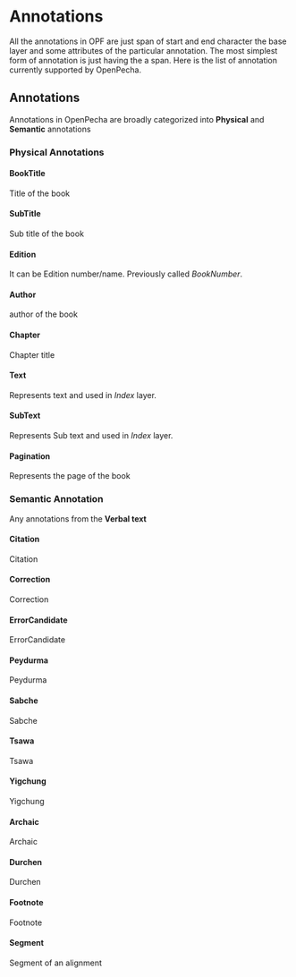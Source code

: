 # Annotations

All the annotations in OPF are just span of start and end character the base layer and some attributes of the particular annotation. The most simplest form of annotation is just having the a span. Here is the list of annotation currently supported by OpenPecha.

## Annotations

Annotations in OpenPecha are broadly categorized into **Physical** and **Semantic** annotations

### Physical Annotations
#### BookTitle

Title of the book

#### SubTitle

Sub title of the book
#### Edition

It can be Edition number/name. Previously called *BookNumber*.

#### Author

author of the book

#### Chapter

Chapter title
#### Text

Represents text and used in *Index* layer.

#### SubText

Represents Sub text and used in *Index* layer.
#### Pagination

Represents the page of the book

### Semantic Annotation

Any annotations from the **Verbal text**

#### Citation

Citation

#### Correction

Correction

#### ErrorCandidate
ErrorCandidate

#### Peydurma
Peydurma

#### Sabche
Sabche

#### Tsawa
Tsawa

#### Yigchung
Yigchung

#### Archaic
Archaic

#### Durchen
Durchen

#### Footnote
Footnote
#### Segment
Segment of an alignment
